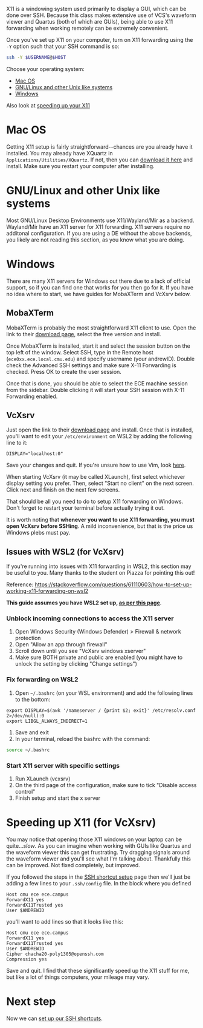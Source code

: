 X11 is a windowing system used primarily to display a GUI, which can be done
over SSH. Because this class makes extensive use of VCS's waveform viewer and
Quartus (both of which are GUIs), being able to use X11 forwarding when working
remotely can be extremely convenient.

Once you've set up X11 on your computer, turn on X11 forwarding using the `-Y`
option such that your SSH command is so:
```bash
ssh -Y $USERNAME@$HOST
```

Choose your operating system:
- [Mac OS](#mac-os)
- [GNU/Linux and other Unix like systems](#gnulinux-and-other-unix-like-systems)
- [Windows](#windows)

Also look at [speeding up your X11](#speeding-up-x11)

# Mac OS
Getting X11 setup is fairly straightforward--chances are you already have it
installed. You may already have XQuartz in `Applications/Utilities/XQuartz`. If
not, then you can [download it here](https://www.xquartz.org/) and install. Make
sure you restart your computer after installing.

# GNU/Linux and other Unix like systems
Most GNU/Linux Desktop Environments use X11/Wayland/Mir as a backend. Wayland/Mir have 
an X11 server for X11 forwarding. X11 servers require no additonal configuration.
If you are using a DE without the above backends, you likely are not 
reading this section, as you know what you are doing.

# Windows
There are many X11 servers for Windows out there due to a lack of official
support, so if you can find one that works for you then go for it. If you have no idea
where to start, we have guides for MobaXTerm and VcXsrv below. 

## MobaXTerm

MobaXTerm is probably the most straightforward X11 client to use. Open the link to their [download page](https://mobaxterm.mobatek.net/download.html), select the free version and install. 

Once MobaXTerm is installed, start it and select the session button on the top left of the window. Select SSH, type in the Remote host (`ece0xx.ece.local.cmu.edu`) and specify username (your andrewID). Double check the Advanced SSH settings and make sure X-11 Forwarding is checked. Press OK to create the user session. 

Once that is done, you should be able to select the ECE machine session from the sidebar. Double clicking it will start your SSH session with X-11 Forwarding enabled. 

## VcXsrv

Just open the link to their [download page](https://sourceforge.net/projects/vcxsrv/) and install. Once that is installed,
you'll want to edit your `/etc/environment` on WSL2 by adding the following line to it:
```
DISPLAY="localhost:0"
```
Save your changes and quit. If you're unsure how to use Vim, look [here](Using-Vim). 

When starting VcXsrv (it may be called XLaunch), first select whichever display setting you prefer. Then, select "Start no client" on the next screen. Click next and finish on the next few screens. 

That should be all you need to do to setup X11 forwarding on Windows. Don't
forget to restart your terminal before actually trying it out.

It is worth noting that **whenever you want to use X11 forwarding, you must open
VcXsrv before SSHing**.  A mild inconvenience, but that is the price us Windows
plebs must pay.

## Issues with WSL2 (for VcXsrv)
If you're running into issues with X11 forwarding in WSL2, this section may be useful to you. Many thanks to the student on Piazza for pointing this out!

Reference: https://stackoverflow.com/questions/61110603/how-to-set-up-working-x11-forwarding-on-wsl2

**This guide assumes you have WSL2 set up, [as per this page](https://github.com/edgykuma/240-How-to/wiki/Getting-a-terminal#windows)**.

### Unblock incoming connections to access the X11 server
1. Open Windows Security (Windows Defender) > Firewall & network protection
1. Open "Allow an app through firewall"
1. Scroll down until you see "VcXsrv windows xserver"
1. Make sure BOTH private and public are enabled (you might have to unlock the setting by clicking "Change settings")

### Fix forwarding on WSL2
1. Open `~/.bashrc` (on your WSL environment) and add the following lines to the bottom:
```
export DISPLAY=$(awk '/nameserver / {print $2; exit}' /etc/resolv.conf 2>/dev/null):0
export LIBGL_ALWAYS_INDIRECT=1
```
1. Save and exit
1. In your terminal, reload the bashrc with the command: 
```bash
source ~/.bashrc
```

### Start X11 server with specific settings
1. Run XLaunch (vcxsrv)
1. On the third page of the configuration, make sure to tick "Disable access control"
1. Finish setup and start the x server

# Speeding up X11 (for VcXsrv)
You may notice that opening those X11 windows on your laptop can be quite...*slow*. As you can imagine when working with GUIs like Quartus and the waveform viewer this can get frustrating. Try dragging signals around the waveform viewer and you'll see what I'm talking about. Thankfully this can be improved. Not fixed completely, but improved.

If you followed the steps in the [SSH shortcut setup](Creating-SSH-shortcuts) page then we'll just be adding a few lines to your `.ssh/config` file. In the block where you defined
```
Host cmu ece ece.campus
ForwardX11 yes
ForwardX11Trusted yes
User $ANDREWID
```

you'll want to add lines so that it looks like this:
```
Host cmu ece ece.campus
ForwardX11 yes
ForwardX11Trusted yes
User $ANDREWID
Cipher chacha20-poly1305@openssh.com
Compression yes
```

Save and quit. I find that these significantly speed up the X11 stuff for me,
but like a lot of things computers, your mileage may vary.

# Next step
Now we can [set up our SSH shortcuts](Creating-SSH-shortcuts).

